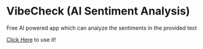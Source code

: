 # VibeCheck (AI Sentiment Analysis)

Free AI powered app which can analyze the sentiments in the provided text

[Click Here](https://check-the-vibe.netlify.app/) to use it!
